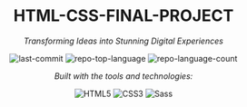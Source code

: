<div id="top">

<!-- HEADER STYLE: CLASSIC -->
<div align="center">


# HTML-CSS-FINAL-PROJECT

<em>Transforming Ideas into Stunning Digital Experiences</em>

<!-- BADGES -->
<img src="https://img.shields.io/github/last-commit/GuramiGorgadze/html-css-final-project?style=flat&logo=git&logoColor=white&color=0080ff" alt="last-commit">
<img src="https://img.shields.io/github/languages/top/GuramiGorgadze/html-css-final-project?style=flat&color=0080ff" alt="repo-top-language">
<img src="https://img.shields.io/github/languages/count/GuramiGorgadze/html-css-final-project?style=flat&color=0080ff" alt="repo-language-count">

<em>Built with the tools and technologies:</em>

<img src="https://img.shields.io/badge/HTML5-E34F26.svg?style=flat&logo=HTML5&logoColor=white" alt="HTML5">
<img src="https://img.shields.io/badge/CSS3-1572B6.svg?style=flat&logo=CSS3&logoColor=white" alt="CSS3">
<img src="https://img.shields.io/badge/Sass-CC6699.svg?style=flat&logo=Sass&logoColor=white" alt="Sass">

</div>

